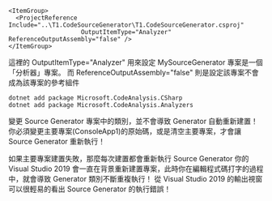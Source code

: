 ﻿
```
<ItemGroup>
  <ProjectReference Include="..\T1.CodeSourceGenerator\T1.CodeSourceGenerator.csproj"
                    OutputItemType="Analyzer" ReferenceOutputAssembly="false" />
</ItemGroup>
```
這裡的 OutputItemType="Analyzer" 用來設定 MySourceGenerator 專案是一個「分析器」專案。
而 ReferenceOutputAssembly="false" 則是設定該專案不會成為該專案的參考組件



```
dotnet add package Microsoft.CodeAnalysis.CSharp
dotnet add package Microsoft.CodeAnalysis.Analyzers
```

變更 Source Generator 專案中的類別，並不會導致 Generator 自動重新建置！
你必須變更主要專案(ConsoleApp1)的原始碼，或是清空主要專案，才會讓 Source Generator 重新執行！

如果主要專案建置失敗，那麼每次建置都會重新執行 Source Generator
你的 Visual Studio 2019 會一直在背景重新建置專案，此時你在編輯程式碼打字的過程中，就會導致 Generator 類別不斷重複執行！
從 Visual Studio 2019 的輸出視窗可以很輕易的看出 Source Generator 的執行錯誤！